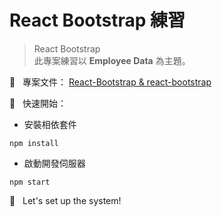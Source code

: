 # React Bootstrap 練習

> React Bootstrap<br>
> 此專案練習以 **Employee Data** 為主題。<br>

📝 &nbsp; 專案文件：
[React-Bootstrap & react-bootstrap]([https://jacychu.medium.com/%E6%8E%A2%E7%B4%A2-vuetify-%E4%BB%8B%E9%9D%A2%E6%A1%86%E6%9E%B6-%E4%B8%8A-79d06a2254ad](https://jacychu.medium.com/react-bootstrap-react-bootstrap-a1fd4a13fc4d))

🚀 &nbsp; 快速開始：<br>
- 安裝相依套件
```
npm install
```
- 啟動開發伺服器
```
npm start
```

🙌 &nbsp; Let's set up the system!
